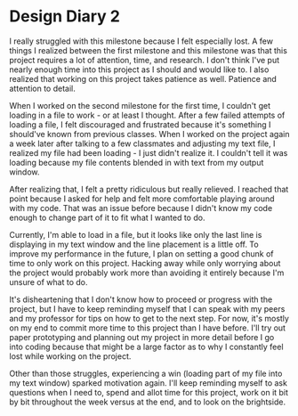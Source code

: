 # Design Diary 2

I really struggled with this milestone because I felt especially lost. A few things
I realized between the first milestone and this milestone was that this project
requires a lot of attention, time, and research. I don't think I've put nearly
enough time into this project as I should and would like to. I also realized that
working on this project takes patience as well. Patience and attention to detail. 

When I worked on the second milestone for the first time, I couldn't get loading
in a file to work - or at least I thought. After a few failed attempts of loading
a file, I felt discouraged and frustrated because it's something I should've known
from previous classes. When I worked on the project again a week later after talking
to a few classmates and adjusting my text file, I realized my file had been loading - 
I just didn't realize it. I couldn't tell it was loading because my file contents 
blended in with text from my output window. 

After realizing that, I felt a pretty ridiculous but really relieved. I reached that 
point because I asked for help and felt more comfortable playing around with my code.
That was an issue before because I didn't know my code enough to change part of it to
fit what I wanted to do.

Currently, I'm able to load in a file, but it looks like only the last line is displaying
in my text window and the line placement is a little off. To improve my performance 
in the future, I plan on setting a good chunk of time to only work on this project.
Hacking away while only worrying about the project would probably work more than 
avoiding it entirely because I'm unsure of what to do. 

It's disheartening that I don't know how to proceed or progress with the project, but
I have to keep reminding myself that I can speak with my peers and my professor for
tips on how to get to the next step. For now, it's mostly on my end to commit more time
to this project than I have before. I'll try out paper prototyping and planning out
my project in more detail before I go into coding because that might be a large factor
as to why I constantly feel lost while working on the project. 

Other than those struggles, experiencing a win (loading part of my file into my text
window) sparked motivation again. I'll keep reminding myself to ask questions when I 
need to, spend and allot time for this project, work on it bit by bit throughout the
week versus at the end, and to look on the brightside. 